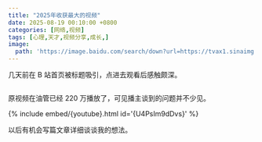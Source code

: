 ```yaml
---
title: "2025年收获最大的视频"
date: 2025-08-19 00:10:00 +0800
categories: [网络,视频]
tags: [心理,天才,视频分享,成长,]
image:
  path: 'https://image.baidu.com/search/down?url=https://tvax1.sinaimg.cn/large/008ulBlUgy1i4jadsrhl3j30xc0hik5e.jpg'
---
```



几天前在 B 站首页被标题吸引，点进去观看后感触颇深。

```{% include embed/{bilibili}.html id='{BV11Wb8zJELS}' %}
```

原视频在油管已经 220 万播放了，可见播主谈到的问题并不少见。

{% include embed/{youtube}.html id='{U4PsIm9dDvs}' %}

以后有机会写篇文章详细谈谈我的想法。
